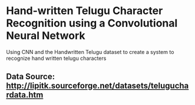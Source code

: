 # Hand-written Telugu Character Recognition using a Convolutional Neural Network
Using CNN and the Handwritten Telugu dataset to create a system to recognize hand written telugu characters


## Data Source: http://lipitk.sourceforge.net/datasets/teluguchardata.htm
